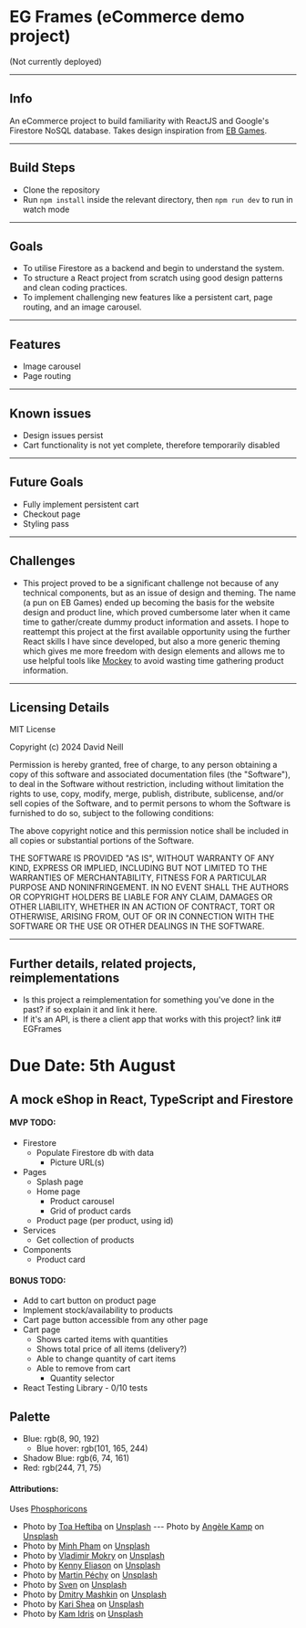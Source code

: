 # EG Frames (eCommerce demo project)

(Not currently deployed)

---

## Info

An eCommerce project to build familiarity with ReactJS and Google's Firestore NoSQL database. Takes design inspiration from [EB Games](www.ebgames.com.au).

---

## Build Steps

- Clone the repository
- Run `npm install` inside the relevant directory, then `npm run dev` to run in watch mode

---

## Goals

- To utilise Firestore as a backend and begin to understand the system.
- To structure a React project from scratch using good design patterns and clean coding practices.
- To implement challenging new features like a persistent cart, page routing, and an image carousel.

---

## Features

- Image carousel
- Page routing

---

## Known issues

- Design issues persist
- Cart functionality is not yet complete, therefore temporarily disabled

---

## Future Goals

- Fully implement persistent cart
- Checkout page
- Styling pass

---

## Challenges

- This project proved to be a significant challenge not because of any technical components, but as an issue of design and theming. The name (a pun on EB Games) ended up becoming the basis for the website design and product line, which proved cumbersome later when it came time to gather/create dummy product information and assets. I hope to reattempt this project at the first available opportunity using the further React skills I have since developed, but also a more generic theming which gives me more freedom with design elements and allows me to use helpful tools like [Mockey](https://mockey.ai/) to avoid wasting time gathering product information.

---

## Licensing Details

MIT License

Copyright (c) 2024 David Neill

Permission is hereby granted, free of charge, to any person obtaining a copy of this software and associated documentation files (the "Software"), to deal in the Software without restriction, including without limitation the rights to use, copy, modify, merge, publish, distribute, sublicense, and/or sell copies of the Software, and to permit persons to whom the Software is furnished to do so, subject to the following conditions:

The above copyright notice and this permission notice shall be included in all copies or substantial portions of the Software.

THE SOFTWARE IS PROVIDED "AS IS", WITHOUT WARRANTY OF ANY KIND, EXPRESS OR IMPLIED, INCLUDING BUT NOT LIMITED TO THE WARRANTIES OF MERCHANTABILITY, FITNESS FOR A PARTICULAR PURPOSE AND NONINFRINGEMENT. IN NO EVENT SHALL THE AUTHORS OR COPYRIGHT HOLDERS BE LIABLE FOR ANY CLAIM, DAMAGES OR OTHER LIABILITY, WHETHER IN AN ACTION OF CONTRACT, TORT OR OTHERWISE, ARISING FROM, OUT OF OR IN CONNECTION WITH THE SOFTWARE OR THE USE OR OTHER DEALINGS IN THE SOFTWARE.

---

## Further details, related projects, reimplementations

- Is this project a reimplementation for something you've done in the past? if so explain it and link it here.
- If it's an API, is there a client app that works with this project? link it# EGFrames

# Due Date: 5th August

## A mock eShop in React, TypeScript and Firestore

#### MVP TODO:

- Firestore
  - Populate Firestore db with data
    - Picture URL(s)
- Pages
  - Splash page
  - Home page
    - Product carousel
    - Grid of product cards
  - Product page (per product, using id)
- Services
  - Get collection of products
- Components
  - Product card

#### BONUS TODO:

- Add to cart button on product page
- Implement stock/availability to products
- Cart page button accessible from any other page
- Cart page
  - Shows carted items with quantities
  - Shows total price of all items (delivery?)
  - Able to change quantity of cart items
  - Able to remove from cart
    - Quantity selector
- React Testing Library - 0/10 tests

## Palette

- Blue: rgb(8, 90, 192)
  - Blue hover: rgb(101, 165, 244)
- Shadow Blue: rgb(6, 74, 161)
- Red: rgb(244, 71, 75)

#### Attributions:

Uses [Phosphoricons](https://phosphoricons.com/)

- Photo by [Toa Heftiba](https://unsplash.com/@heftiba?utm_content=creditCopyText&utm_medium=referral&utm_source=unsplash) on [Unsplash](https://unsplash.com/photos/rectangular-gray-wooden-photo-frame-beside-pink-flower-HBL6itmv2Zw?utm_content=creditCopyText&utm_medium=referral&utm_source=unsplash)
  --- Photo by [Angèle Kamp](https://unsplash.com/@angelekamp?utm_content=creditCopyText&utm_medium=referral&utm_source=unsplash) on [Unsplash](https://unsplash.com/photos/green-leafed-beside-white-photo-frame-bDuh4oK_MCU?utm_content=creditCopyText&utm_medium=referral&utm_source=unsplash)
- Photo by [Minh Pham](https://unsplash.com/@minhphamdesign?utm_content=creditCopyText&utm_medium=referral&utm_source=unsplash) on [Unsplash](https://unsplash.com/photos/white-and-brown-wooden-cabinet-Wn1gmozpNZc?utm_content=creditCopyText&utm_medium=referral&utm_source=unsplash)
- Photo by [Vladimir Mokry](https://unsplash.com/@vmokry?utm_content=creditCopyText&utm_medium=referral&utm_source=unsplash) on [Unsplash](https://unsplash.com/photos/white-and-brown-wooden-end-table-near-wall-inside-room-2dTeBxsF-Q0?utm_content=creditCopyText&utm_medium=referral&utm_source=unsplash)
- Photo by [Kenny Eliason](https://unsplash.com/@neonbrand?utm_content=creditCopyText&utm_medium=referral&utm_source=unsplash) on [Unsplash](https://unsplash.com/photos/couch-near-painting-Wp7t4cWN-68?utm_content=creditCopyText&utm_medium=referral&utm_source=unsplash)
- Photo by [Martin Péchy](https://unsplash.com/@martinpechy?utm_content=creditCopyText&utm_medium=referral&utm_source=unsplash) on [Unsplash](https://unsplash.com/photos/wall-mounted-helvetica-alphabet-poster-above-sofa-iXHdGk8JVYU?utm_content=creditCopyText&utm_medium=referral&utm_source=unsplash)
- Photo by [Sven](https://unsplash.com/@shauste?utm_content=creditCopyText&utm_medium=referral&utm_source=unsplash) on [Unsplash](https://unsplash.com/photos/rectangular-brown-framed-photo-frame-on-white-desk-3rX4x1oQtPc?utm_content=creditCopyText&utm_medium=referral&utm_source=unsplash)
- Photo by [Dmitry Mashkin](https://unsplash.com/@artcoastdesign?utm_content=creditCopyText&utm_medium=referral&utm_source=unsplash) on [Unsplash](https://unsplash.com/photos/white-wooden-framed-mirror-on-brown-wooden-table-hyGXlmNeK-I?utm_content=creditCopyText&utm_medium=referral&utm_source=unsplash)
- Photo by [Kari Shea](https://unsplash.com/@karishea?utm_content=creditCopyText&utm_medium=referral&utm_source=unsplash) on [Unsplash](https://unsplash.com/photos/a-living-room-with-a-couch-and-a-picture-on-the-wall-rZm5MghM1dQ?utm_content=creditCopyText&utm_medium=referral&utm_source=unsplash)
- Photo by [Kam Idris](https://unsplash.com/@ka_idris?utm_content=creditCopyText&utm_medium=referral&utm_source=unsplash) on [Unsplash](https://unsplash.com/photos/brown-wooden-framed-yellow-padded-chair-_HqHX3LBN18?utm_content=creditCopyText&utm_medium=referral&utm_source=unsplash)
